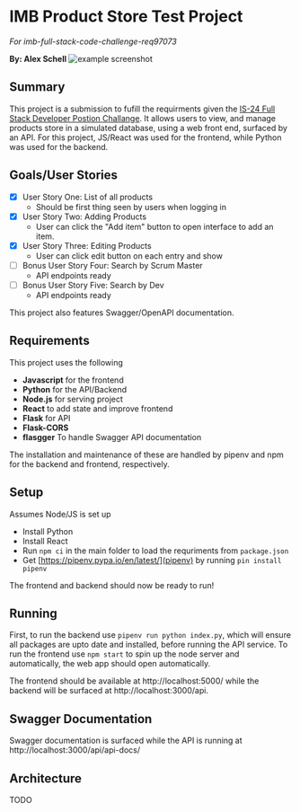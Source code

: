 # IMB Product Store Test Project
*For imb-full-stack-code-challenge-req97073*

**By: Alex Schell**
![example screenshot](https://i.imgur.com/NQyHsd0.png)
## Summary 
This project is a submission to fufill the requirments given the [IS-24 Full Stack Developer Postion Challange](https://github.com/bcgov/citz-imb-full-stack-code-challenge-req97073). It allows users to view, and manage products store in a simulated database, using a web front end, surfaced by an API. For this project, JS/React was used for the frontend, while Python was used for the backend.

## Goals/User Stories
- [x] User Story One: List of all products
    - Should be first thing seen by users when logging in
- [x] User Story Two: Adding Products
    - User can click the "Add item" button to open      interface to add an item.
- [x] User Story Three: Editing Products
    - User can click edit button on each entry and show
- [ ] Bonus User Story Four: Search by Scrum Master
    - API endpoints ready
- [ ] Bonus User Story Five: Search by Dev
    - API endpoints ready

This project also features Swagger/OpenAPI documentation.

## Requirements
This project uses the following
 - **Javascript** for the frontend
 - **Python** for the API/Backend
 - **Node.js** for serving project
 - **React** to add state and improve frontend
 - **Flask** for API 
 - **Flask-CORS** 
 - **flasgger** To handle Swagger API documentation

The installation and maintenance of these are handled by pipenv and npm for the backend and frontend, respectively.

## Setup
Assumes Node/JS is set up
- Install Python 
- Install React
- Run `npm ci` in the main folder to load the requriments from `package.json`
- Get [https://pipenv.pypa.io/en/latest/](pipenv) by running `pin install pipenv`

The frontend and backend should now be ready to run!

## Running
First, to run the backend use `pipenv run python index.py`, which will ensure all packages are upto date and installed, before running the API service. To run the frontend use `npm start` to spin up the node server and automatically, the web app should open automatically. 

The frontend should be available at http://localhost:5000/ while the backend will be surfaced at http://localhost:3000/api.

## Swagger Documentation

Swagger documentation is surfaced while the API is running at http://localhost:3000/api/api-docs/

## Architecture
TODO

